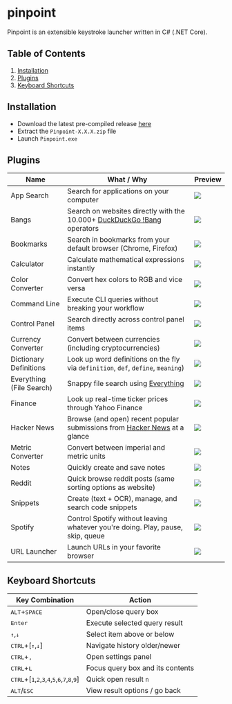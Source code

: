 # pinpoint

Pinpoint is an extensible keystroke launcher written in C# (.NET Core). 

## Table of Contents

1. [Installation](#installation)
2. [Plugins](#plugins)
3. [Keyboard Shortcuts](#keyboard-shortcuts)

## Installation

* Download the latest pre-compiled release [here](https://github.com/dkgv/pinpoint/releases)
* Extract the `Pinpoint-X.X.X.zip` file
* Launch `Pinpoint.exe`

## Plugins

| Name                     | What / Why                                                   | Preview                              |
| ------------------------ | ------------------------------------------------------------ | ------------------------------------ |
| App Search               | Search for applications on your computer                     | ![](https://i.imgur.com/O3BdrxM.png) |
| Bangs                    | Search on websites directly with the 10.000+ [DuckDuckGo !Bang](https://duckduckgo.com/bang) operators | ![](https://i.imgur.com/pbF7sZB.png) |
| Bookmarks                | Search in bookmarks from your default browser (Chrome, Firefox) | ![](https://i.imgur.com/M2qvYCs.png) |
| Calculator               | Calculate mathematical expressions instantly                 | ![](https://i.imgur.com/mtsthTj.png) |
| Color Converter          | Convert hex colors to RGB and vice versa                     | ![](https://i.imgur.com/r1NmnZE.png) |
| Command Line             | Execute CLI queries without breaking your workflow           | ![](https://i.imgur.com/tsPcp1l.png) |
| Control Panel            | Search directly across control panel items                   | ![](https://i.imgur.com/GClOIaI.png) |
| Currency Converter       | Convert between currencies (including cryptocurrencies)      | ![](https://i.imgur.com/XJUmMNT.png) |
| Dictionary Definitions   | Look up word definitions on the fly via `definition`, `def`, `define`, `meaning`) | ![](https://i.imgur.com/eokgopn.png) |
| Everything (File Search) | Snappy file search using [Everything](https://www.voidtools.com/) | ![](https://i.imgur.com/rhovLIX.png) |
| Finance                  | Look up real-time ticker prices through Yahoo Finance        | ![](https://i.imgur.com/dXSv6aQ.png) |
| Hacker News              | Browse (and open) recent popular submissions from [Hacker News](https://news.ycombinator.com/) at a glance | ![](https://i.imgur.com/neQd1nv.png) |
| Metric Converter         | Convert between imperial and metric units                    | ![](https://i.imgur.com/OqOwZNY.png) |
| Notes                    | Quickly create and save notes                                | ![](https://i.imgur.com/foFfxtv.png) |
| Reddit                   | Quick browse reddit posts (same sorting options as website)  | ![](https://i.imgur.com/sViePHZ.png) |
| Snippets                 | Create (text + OCR), manage, and search code snippets        | ![](https://i.imgur.com/z6Uo1KX.png) |
| Spotify                  | Control Spotify without leaving whatever you're doing. Play, pause, skip, queue | ![](https://i.imgur.com/Ol8dBI4.png) |
| URL Launcher             | Launch URLs in your favorite browser                         | ![](https://i.imgur.com/faRe3zd.png) |

## Keyboard Shortcuts

| Key Combination                                              | Action                           |
| ------------------------------------------------------------ | -------------------------------- |
| <kbd>ALT</kbd>+<kbd>SPACE</kbd>                              | Open/close query box             |
| <kbd>Enter</kbd>                                             | Execute selected query result    |
| <kbd>↑</kbd>,<kbd>↓</kbd>                                    | Select item above or below       |
| <kbd>CTRL</kbd>+[<kbd>↑</kbd>,<kbd>↓</kbd>]                  | Navigate history older/newer     |
| <kbd>CTRL</kbd>+<kbd>,</kbd>                                 | Open settings panel              |
| <kbd>CTRL</kbd>+<kbd>L</kbd>                                 | Focus query box and its contents |
| <kbd>CTRL</kbd>+[<kbd>1</kbd>,<kbd>2</kbd>,<kbd>3</kbd>,<kbd>4</kbd>,<kbd>5</kbd>,<kbd>6</kbd>,<kbd>7</kbd>,<kbd>8</kbd>,<kbd>9</kbd>] | Quick open result `n`            |
| <kbd>ALT</kbd>/<kbd>ESC</kbd>                                | View result options / go back    |

